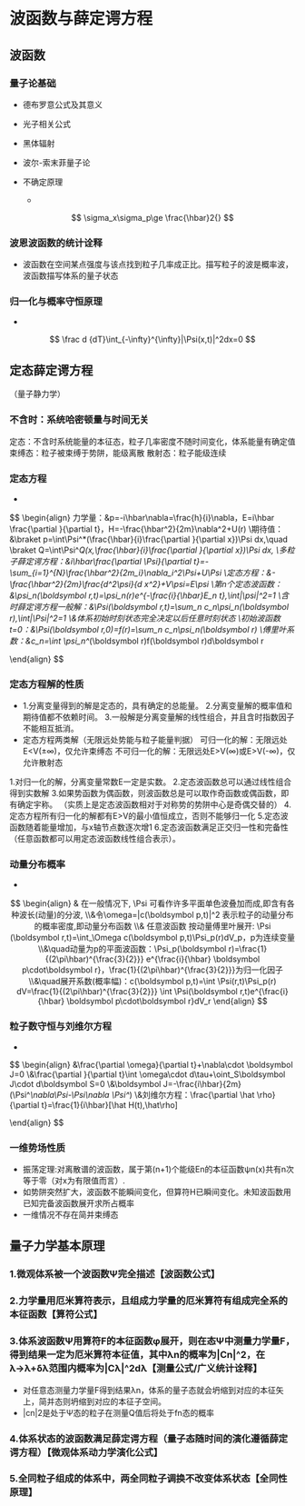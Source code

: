 # 波函数与薛定谔方程

## 波函数

### 量子论基础

- 德布罗意公式及其意义
- 光子相关公式
- 黑体辐射
- 波尔-索末菲量子论
- 不确定原理

	- 

$$
\sigma_x\sigma_p\ge \frac{\hbar}2{}
$$

### 波恩波函数的统计诠释

- 波函数在空间某点强度与该点找到粒子几率成正比。描写粒子的波是概率波，波函数描写体系的量子状态

### 归一化与概率守恒原理

- 

$$
\frac d {dT}\int_{-\infty}^{\infty}|\Psi(x,t)|^2dx=0
$$

## 定态薛定谔方程
（量子静力学）

### 不含时：系统哈密顿量与时间无关
定态：不含时系统能量的本征态，粒子几率密度不随时间变化，体系能量有确定值
束缚态：粒子被束缚于势阱，能级离散
散射态：粒子能级连续

### 定态方程

- 

$$
\begin{align} 力学量：&p=-i\hbar\nabla=\frac{h}{i}\nabla，E=i\hbar \frac{\partial }{\partial t}，H=-\frac{\hbar^2}{2m}\nabla^2+U(r)
\\期待值：&\braket p=\int\Psi^*(\frac{\hbar}{i}\frac{\partial }{\partial x})\Psi dx,\quad \braket Q=\int\Psi^*Q(x,\frac{\hbar}{i}\frac{\partial }{\partial x})\Psi dx,
\\多粒子薛定谔方程：&i\hbar\frac{\partial \Psi}{\partial t}=-\sum_{i=1}^{N}\frac{\hbar^2}{2m_i}\nabla_i^2\Psi+U\Psi
\\定态方程：&-\frac{\hbar^2}{2m}\frac{d^2\psi}{d x^2}+V\psi=E\psi
\\第n个定态波函数：&\psi_n(\boldsymbol r,t)=\psi_n(r)e^{-\frac{i}{\hbar}E_n t},\int|\psi|^2=1
\\含时薛定谔方程一般解：&\Psi(\boldsymbol r,t)=\sum_n c_n\psi_n(\boldsymbol r),\int|\Psi|^2=1
\\&体系初始时刻状态完全决定以后任意时刻状态
\\初始波函数t=0：&\Psi(\boldsymbol r,0)=f(r)=\sum_n c_n\psi_n(\boldsymbol r)
\\傅里叶系数：&c_n=\int \psi_n^*(\boldsymbol r)f(\boldsymbol r)d\boldsymbol r

\end{align}
$$

### 定态方程解的性质

- 1.分离变量得到的解是定态的，具有确定的总能量。
2.分离变量解的概率值和期待值都不依赖时间。
3.一般解是分离变量解的线性组合，并且含时指数因子不能相互抵消。
- 定态方程两类解（无限远处势能与粒子能量判据）
可归一化的解：无限远处E<V(±∞)，仅允许束缚态
不可归一化的解：无限远处E>V(∞)或E>V(-∞)，仅允许散射态

1.对归一化的解，分离变量常数E一定是实数。
2.定态波函数总可以通过线性组合得到实数解
3.如果势函数为偶函数，则波函数总是可以取作奇函数或偶函数，即有确定宇称。
（实质上是定态波函数相对于对称势的势阱中心是奇偶交替的）
4.定态方程所有归一化的解都有E>V的最小值恒成立，否则不能够归一化
5.定态波函数随着能量增加，与x轴节点数逐次增1
6.定态波函数满足正交归一性和完备性（任意函数都可以用定态波函数线性组合表示）。

### 动量分布概率

- 

$$
\begin{align} &
在一般情况下, \Psi 可看作许多平面单色波叠加而成,即含有各种波长(动量)的分波,
\\&令\omega=|c(\boldsymbol p,t)|^2 表示粒子的动量分布的概率密度,即动量分布函数
\\& 任意波函数 按动量傅里叶展开: \Psi (\boldsymbol r,t)=\int_\Omega c(\boldsymbol p,t)\Psi_p(r)dV_p，p为连续变量
\\&\quad动量为p的平面波函数：\Psi_p(\boldsymbol r)=\frac{1}{(2\pi\hbar)^{\frac{3}{2}}} e^{\frac{i}{\hbar} \boldsymbol p\cdot\boldsymbol  r}，\frac{1}{(2\pi\hbar)^{\frac{3}{2}}}为归一化因子
\\&\quad展开系数(概率幅)：c(\boldsymbol p,t)=\int \Psi(r,t)\Psi_p(r) dV=\frac{1}{(2\pi\hbar)^{\frac{3}{2}}} \int \Psi(\boldsymbol r,t)e^{\frac{i}{\hbar} \boldsymbol p\cdot\boldsymbol  r}dV_r
\end{align}
$$

### 粒子数守恒与刘维尔方程

- 

$$
\begin{align} &\frac{\partial \omega}{\partial t}+\nabla\cdot \boldsymbol J=0
\\&\frac{\partial }{\partial t}\int \omega\cdot d\tau+\oint_S\boldsymbol J\cdot d\boldsymbol S=0
\\&\boldsymbol  J=-\frac{i\hbar}{2m}(\Psi^*\nabla\Psi-\Psi\nabla \Psi^*)
\\&刘维尔方程：\frac{\partial \hat \rho}{\partial t}=\frac{1}{i\hbar}[\hat H(t),\hat\rho]

\end{align}
$$

### 一维势场性质

- 振荡定理:对离散谱的波函数，属于第(n+1)个能级En的本征函数ψn(x)共有n次等于零（对x为有限值而言）.
- 如势阱突然扩大，波函数不能瞬间变化，但算符H已瞬间变化。未知波函数用已知完备波函数展开求所占概率
- 一维情况不存在简并束缚态

## 量子力学基本原理

### 1.微观体系被一个波函数Ψ完全描述【波函数公式】

### 2.力学量用厄米算符表示，且组成力学量的厄米算符有组成完全系的本征函数【算符公式】

### 3.体系波函数Ψ用算符F的本征函数φ展开，则在态Ψ中测量力学量F，得到结果一定为厄米算符本征值，其中λn的概率为|Cn|^2，在λ→λ+δλ范围内概率为|Cλ|^2dλ【测量公式/广义统计诠释】

- 对任意态测量力学量F得到结果λn，体系的量子态就会坍缩到对应的本征矢上，简并态则坍缩到对应的本征子空间。
- |cn|2是处于Ψ态的粒子在测量Q值后将处于fn态的概率

### 4.体系状态的波函数满足薛定谔方程（量子态随时间的演化遵循薛定谔方程）【微观体系动力学演化公式】

### 5.全同粒子组成的体系中，两全同粒子调换不改变体系状态【全同性原理】

